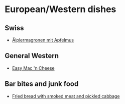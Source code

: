 # European/Western dishes

## Swiss
- [Älplermagronen mit Apfelmus](aelplermagronen-mit-apfelmus.md)

## General Western
- [Easy Mac 'n Cheese](easy-mac-n-cheese.md)

## Bar bites and junk food
- [Fried bread with smoked meat and pickled cabbage](fried-bread-smoked-meat-picked-cabbage.md)
